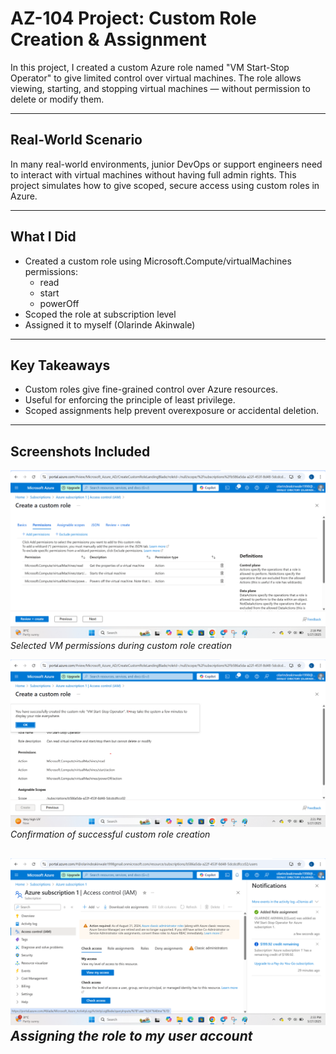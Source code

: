 # AZ-104 Project: Custom Role Creation & Assignment

In this project, I created a custom Azure role named "VM Start-Stop Operator" to give limited control over virtual machines. The role allows viewing, starting, and stopping virtual machines — without permission to delete or modify them.

---

## Real-World Scenario

In many real-world environments, junior DevOps or support engineers need to interact with virtual machines without having full admin rights. This project simulates how to give scoped, secure access using custom roles in Azure.

---

## What I Did

- Created a custom role using Microsoft.Compute/virtualMachines permissions:
  - read
  - start
  - powerOff
- Scoped the role at subscription level
- Assigned it to myself (Olarinde Akinwale)

---

## Key Takeaways

- Custom roles give fine-grained control over Azure resources.
- Useful for enforcing the principle of least privilege.
- Scoped assignments help prevent overexposure or accidental deletion.

---

## Screenshots Included

![Permissions Selected](https://github.com/Akinwale1997/az-104-custom-role-access/blob/main/01-custom-role-permission-selected.png?raw=true)
*Selected VM permissions during custom role creation*

![Role Created](https://github.com/Akinwale1997/az-104-custom-role-access/blob/main/02-custom-role-created-confirmation.png?raw=true)
*Confirmation of successful custom role creation*

![Role Assignment](https://github.com/Akinwale1997/az-104-custom-role-access/blob/main/03-custom-role-assignment.png?raw=true)
*Assigning the role to my user account*
---

##
